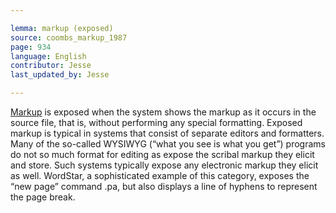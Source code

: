 ```yaml
---

lemma: markup (exposed)
source: coombs_markup_1987
page: 934
language: English
contributor: Jesse
last_updated_by: Jesse

---
```

[Markup](markup.html) is exposed when the system shows the markup as it occurs in the source file, that is, without performing any special formatting. Exposed markup is typical in systems that consist of separate editors and formatters. Many of the so-called WYSIWYG (“what you see is what you get”) programs do not so much format for editing as expose the scribal markup they elicit and store. Such systems typically expose any electronic markup they elicit as well. WordStar, a sophisticated example of this category, exposes the “new page” command .pa, but also displays a line of hyphens to represent the page break.
